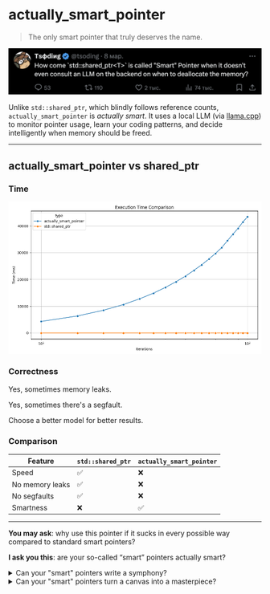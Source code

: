 # actually_smart_pointer

> The only smart pointer that truly deserves the name.

![tweet](img/tweet.png)

Unlike `std::shared_ptr`, which blindly follows reference counts, `actually_smart_pointer` is *actually smart*.
It uses a local LLM (via [llama.cpp](https://github.com/ggml-org/llama.cpp)) to monitor pointer usage, learn your coding patterns, and decide intelligently when memory should be freed.

---

## actually_smart_pointer vs shared_ptr

### Time

![time](img/benchmark_time.png)

### Correctness

Yes, sometimes memory leaks.

Yes, sometimes there's a segfault.

Choose a better model for better results.

### Comparison

| Feature          | `std::shared_ptr` | `actually_smart_pointer` |
|------------------|-------------------|---------------------------|
| Speed            | ✅                | ❌                        |
| No memory leaks  | ✅                | ❌                        |
| No segfaults     | ✅                | ❌                        |
| Smartness        | ❌                | ✅                        |

---

**You may ask**: why use this pointer if it sucks in every possible way compared to standard smart pointers?

**I ask you this**: are your so-called “smart” pointers actually smart?

<details> <summary>Can your "smart" pointers write a symphony?</summary>

```c++
int main() {
    asp::actually_smart_pointer<int> p(new int(5));
    std::cout << p.ask("Write a symphony")<< std::endl;
}
```

Response:

<pre>
 of music in Python using the `fluidsynth` library.

## Installation

You can install the `fluidsynth` library using pip:

```bash
pip install fluidsynth
```

You also need to install the FluidSynth SoundFonts. You can download them from the [FluidSynth website](http://www.fluidsynth.org/).

## Usage

Here is a simple example of how to use the `fluidsynth` library to write a symphony:

```python
from fluidsynth import FluidSynth

fs = FluidSynth()
fs.set_sound_font("/path/to/your/soundfont.sf2")

midi_output = 0
fs.set_midi_output(midi_output)

soundfont_program = 0  # Program number of the soundfont to use
soundfont_bank = 0  # Bank number of the soundfont to use
fs.select_soundfont_program(soundfont_program, soundfont_bank)

# Play a C major chord
chord = [60, 64, 67]  # MIDI note numbers for C, E, G
for note in chord:
    fs.noteon(0, note, 127)

# Wait for a while
import time
time.sleep(1)

# Stop the chord
for note in chord:
    fs.noteoff(0, note)

# Close the MIDI output
fs.delete()
```

This script will play a C major chord for one second. You can adjust the `chord` variable to play different notes.

Please note that this is a very basic example. The `fluidsynth` library is capable of much more, including playing MIDI files, handling multiple MIDI outputs, and more. You should refer to the [FluidSynth documentation](http://www.fluidsynth.org/api/index.html) for more information.

## Further Reading

- [FluidSynth documentation](http://www.fluidsynth.org/api/index.

</pre>

gnu-time:
```
Command being timed: "./example"
...
Elapsed (wall clock) time (h:mm:ss or m:ss): 0:18.99
...
Maximum resident set size (kbytes): 351116
...
```

</details>

<details> <summary>Can your "smart" pointers turn a canvas into a masterpiece?</summary>

```c++
int main() {
    asp::actually_smart_pointer<int> p(new int(5));

    std::cout << p.ask("Turn canvas into a masterpiece")<< std::endl;
}
```

Response???:
<pre>
    </p>
        </div>
        <div class="col-md-4">
          <img src="images/portfolio-4.png" alt="Map of Favorite Spots" class="img-fluid">
          <h3>Map of Favorite Spots</h3>
          <p>I love to travel and I've been to many places. I've created a map of my favorite spots.</p>
        </div>
        <div class="col-md-4">
          <img src="images/portfolio-5.png" alt="Photo Gallery" class="img-fluid">
          <h3>Photo Gallery</h3>
          <p>A collection of my favorite photos. I've taken a lot of pictures and I'm always adding to this collection.</p>
        </div>
        <div class="col-md-4">
          <img src="images/portfolio-6.png" alt="Calculator" class="img-fluid">
          <h3>Calculator</h3>
          <p>A simple calculator that can perform basic arithmetic operations.</p>
        </div>
      </div>
    </div>

    <!-- Footer -->
    <footer class="footer">
      <div class="container">
        <h2>Contact Me</h2>
        <p>If you're interested in chatting or want more information about what I've been working on, I'd love to hear from you.</p>
        <p>Phone <strong>+1 (111) 555-1234</strong></p>
        <p>Email <strong>email@yoursite.com</strong></p>
      </div>
      <div class="footer-bottom">
        <p>Student name</p>
        <p>Back to top</p>
      </div>
    </footer>

    <!-- jQuery first, then Popper.js, then Bootstrap JS -->
    <script src="https://code.jquery.com/jquery-3.3

    
</pre>

gnu-time:

```
Command being timed: "./example"
...
Elapsed (wall clock) time (h:mm:ss or m:ss): 0:16.79
...
Maximum resident set size (kbytes): 356820
...
```

</details>



<details> <summary>Can your "smart" pointers write a bubble sort?</summary>

```c++
int main() {
    asp::actually_smart_pointer<int> p(new int(5));
    std::cout << p.ask("Write bubble sort in c++.") << std::endl;
}
```

Response:
```
A: Here is a simple implementation of Bubble Sort in C++:

#include<iostream>
using namespace std;

void bubbleSort(int arr[], int n) {
   for(int i = 0; i < n-1; i++) {
       for (int j = 0; j < n-i-1; j++) {
           if (arr[j] > arr[j+1]) {
              // Swap arr[j] and arr[j+1]
              int temp = arr[j];
              arr[j] = arr[j+1];
              arr[j+1] = temp;
           }
       }
   }
}

void printArray(int arr[], int size) {
   for (int i = 0; i < size; i++)
       cout<<arr[i]<<" ";
   cout<<endl;
}

int main() {
   int data[] = {-2, 45, 0, 11, -9};
   int size = sizeof(data)/sizeof(data[0]);
   bubbleSort(data, size);
   cout<<"Sorted Array in Ascending Order:\n";
   printArray(data, size);
}
```

gnu-time:
```
Command being timed: "./example"
...
Elapsed (wall clock) time (h:mm:ss or m:ss): 0:17.41
...
Maximum resident set size (kbytes): 357220
...
```
</details>

(Benchmarks use the 4GB model (linked below) on an M2 MacBook Pro.).

---

## Getting Started

### Clone the Repo
```bash
git clone https://github.com/lll-phill-lll/actually_smart_pointer.git
cd actually_smart_pointer
git submodule update --init --recursive
```

### 💡 Prerequisites
- CMake 3.16+
- C++17 compiler
- Python 3 (for visualization)
- gguf-format LLM model

I used this one: https://huggingface.co/TheBloke/deepseek-coder-6.7B-instruct-GGUF.

Download using `wget` or `curl`:
```bash
mkdir -p models
wget -P models https://huggingface.co/TheBloke/deepseek-coder-6.7B-instruct-GGUF/resolve/main/deepseek-coder-6.7b-instruct.Q4_K_M.gguf
```
This model gives pretty poor results controlling the refcounts (say hi to memleaks and segfaults) but it uses only about 300Mb of RAM and 4GB of disk space. 

---

## Build the Project

```bash
mkdir build && cd build
cmake ..
cmake --build .
```

To run the example:
```bash
./example
```

---

## Enable Debug Logs

To see all LLM prompts and responses (per-pointer):
```bash
cmake .. -DLLM_DEBUG_LOG=ON
cmake --build .
./example
```

This logs each pointer's lifecycle. Model responses if deleting is required:
```
[LLM][0x7ffd6a1c40a0] actually_smart_pointer::copy_constructor
[LLM][0x7ffd6a1c40a0] Prompt:
Q: copy()
A: false
```

---

## Run Benchmarks

Build and run the two benchmarks:
```bash
cmake --build . --target benchmark_std benchmark_asp
./benchmark_std
./benchmark_asp
```

This generates:
```
benchmark_std.csv
benchmark_asp.csv
```

---

## Visualize Results

Run the plotting script from the project root:
```bash
python3 ../plot_benchmark.py
```

It will generate:
- `benchmark_time.png`
- `benchmark_memory.png`

---

## Design Notes

Each `actually_smart_pointer` contains a `control_block` shared by copies. The block:
- Stores the actual object
- Maintains a string history of all method calls (e.g. `copy()`, `release()`)
- Sends that history to the LLM to decide whether to delete

The LLM prompt looks like:
```
You act as a custom shared_ptr implementation responsible for managing memory via reference counting.
I will report the names of methods called on the smart pointer.
Based on the sequence of operations, respond only with "true" if the memory should be deleted, or "false" if it should not.
```

---


